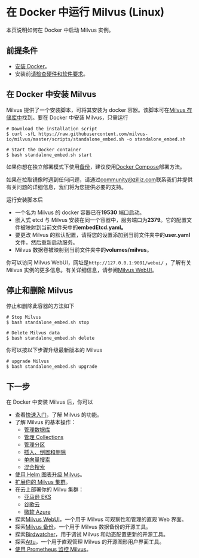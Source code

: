 # 在 Docker 中运行 Milvus (Linux)

本页说明如何在 Docker 中启动 Milvus 实例。

## 前提条件

- [安装 Docker](https://docs.docker.com/get-docker/)。
- 安装前[请检查硬件和软件要求](https://milvus.io/docs/zh/prerequisite-docker.md)。

## 在 Docker 中安装 Milvus

Milvus 提供了一个安装脚本，可将其安装为 docker 容器。该脚本可在[Milvus 存储库中](https://raw.githubusercontent.com/milvus-io/milvus/master/scripts/standalone_embed.sh)找到。要在 Docker 中安装 Milvus，只需运行

```shell
# Download the installation script
$ curl -sfL https://raw.githubusercontent.com/milvus-io/milvus/master/scripts/standalone_embed.sh -o standalone_embed.sh

# Start the Docker container
$ bash standalone_embed.sh start
```

如果你想在独立部署模式下使用[备份](https://milvus.io/docs/milvus_backup_overview.md)，建议使用[Docker Compose](https://milvus.io/docs/install_standalone-docker-compose.md)部署方法。

如果在拉取镜像时遇到任何问题，请通过[community@zilliz.com](mailto:community@zilliz.com)联系我们并提供有关问题的详细信息，我们将为您提供必要的支持。

运行安装脚本后

- 一个名为 Milvus 的 docker 容器已在**19530** 端口启动。
- 嵌入式 etcd 与 Milvus 安装在同一个容器中，服务端口为**2379**。它的配置文件被映射到当前文件夹中的**embedEtcd.yaml。**
- 要更改 Milvus 的默认配置，请将您的设置添加到当前文件夹中的**user.yaml**文件，然后重新启动服务。
- Milvus 数据卷被映射到当前文件夹中的**volumes/milvus**。

你可以访问 Milvus WebUI，网址是`http://127.0.0.1:9091/webui/` ，了解有关 Milvus 实例的更多信息。有关详细信息，请参阅[Milvus WebUI](https://milvus.io/docs/zh/milvus-webui.md)。

## 停止和删除 Milvus

停止和删除此容器的方法如下

```shell
# Stop Milvus
$ bash standalone_embed.sh stop

# Delete Milvus data
$ bash standalone_embed.sh delete
```

你可以按以下步骤升级最新版本的 Milvus

```shell
# upgrade Milvus
$ bash standalone_embed.sh upgrade
```

## 下一步

在 Docker 中安装 Milvus 后，你可以

- 查看[快速入门](https://milvus.io/docs/zh/quickstart.md)，了解 Milvus 的功能。
- 了解 Milvus 的基本操作：
  - [管理数据库](https://milvus.io/docs/zh/manage_databases.md)
  - [管理 Collections](https://milvus.io/docs/zh/manage-collections.md)
  - [管理分区](https://milvus.io/docs/zh/manage-partitions.md)
  - [插入、倒置和删除](https://milvus.io/docs/zh/insert-update-delete.md)
  - [单向量搜索](https://milvus.io/docs/zh/single-vector-search.md)
  - [混合搜索](https://milvus.io/docs/zh/multi-vector-search.md)
- [使用 Helm 图表升级 Milvus](https://milvus.io/docs/zh/upgrade_milvus_cluster-helm.md)。
- [扩展你的 Milvus 集群](https://milvus.io/docs/zh/scaleout.md)。
- 在云上部署你的 Milvu 集群：
  - [亚马逊 EKS](https://milvus.io/docs/zh/eks.md)
  - [谷歌云](https://milvus.io/docs/zh/gcp.md)
  - [微软 Azure](https://milvus.io/docs/zh/azure.md)
- 探索[Milvus WebUI](https://milvus.io/docs/zh/milvus-webui.md)，一个用于 Milvus 可观察性和管理的直观 Web 界面。
- 探索[Milvus 备份](https://milvus.io/docs/zh/milvus_backup_overview.md)，一个用于 Milvus 数据备份的开源工具。
- 探索[Birdwatcher](https://milvus.io/docs/zh/birdwatcher_overview.md)，用于调试 Milvus 和动态配置更新的开源工具。
- 探索[Attu](https://github.com/zilliztech/attu)，一个用于直观管理 Milvus 的开源图形用户界面工具。
- [使用 Prometheus 监控 Milvus](https://milvus.io/docs/zh/monitor.md)。